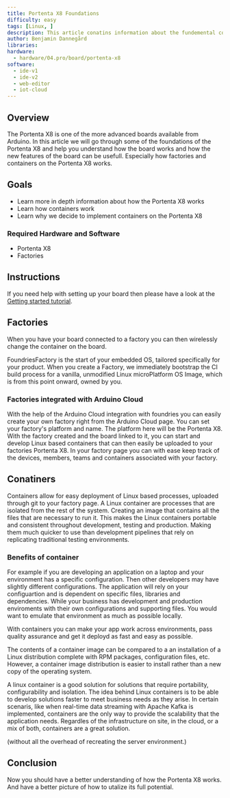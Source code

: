 ```yaml
---
title: Portenta X8 Foundations
difficulty: easy
tags: [Linux, ]
description: This article conatins information about the fundemental concepts of the Portenta X8
author: Benjamin Dannegård
libraries:
hardware:
  - hardware/04.pro/board/portenta-x8
software:
  - ide-v1
  - ide-v2
  - web-editor
  - iot-cloud
---
```


## Overview

The Portenta X8 is one of the more advanced boards available from Arduino. In this article we will go through some of the foundations of the Portenta X8 and help you understand how the board works and how the new features of the board can be usefull. Especially how factories and containers on the Portenta X8 works.

## Goals

- Learn more in depth information about how the Portenta X8 works
- Learn how containers work
- Learn why we decide to implement containers on the Portenta X8

### Required Hardware and Software

-   Portenta X8
-   Factories

## Instructions

If you need help with setting up your board then please have a look at the [Getting started tutorial]().

## Factories

When you have your board connected to a factory you can then wirelessly change the container on the board.

FoundriesFactory is the start of your embedded OS, tailored specifically for your product. When you create a Factory, we immediately bootstrap the CI build process for a vanilla, unmodified Linux microPlatform OS Image, which is from this point onward, owned by you.

### Factories integrated with Arduino Cloud

With the help of the Arduino Cloud integration with foundries you can easily create your own factory right from the Arduino Cloud page. You can set your factory's platform and name. The platform here will be the Portenta X8. With the factory created and the board linked to it, you can start and develop Linux based containers that can then easily be uploaded to your factories Portenta X8. In your factory page you can with ease keep track of the devices, members, teams and containers associated with your factory. 

## Conatiners

Containers allow for easy deployment of Linux based processes, uploaded through git to your factory page. A Linux container are processes that are isolated from the rest of the system. Creating an image that contains all the files that are necessary to run it. This makes the Linux containers portable and consistent throughout development, testing and production. Making them much quicker to use than development pipelines that rely on replicating traditional testing environments.

### Benefits of container

For example if you are developing an application on a laptop and your environment has a specific configuration. Then other developers may have slightly different configurations. The application will rely on your configuartion and is dependent on specific files, libraries and dependencies. While your business has development and production enviroments with their own configurations and supporting files. You would want to emulate that environment as much as possible locally.

With containers you can make your app work across environments, pass quality assurance and get it deployd as fast and easy as possible.

The contents of a container image can be compared to a an installation of a Linux distribution complete with RPM packages, configuration files, etc. However, a container image distribution is easier to install rather than a new copy of the operating system.

A linux container is a good solution for solutions that require portability, configurability and isolation. The idea behind Linux containers is to be able to develop solutions faster to meet business needs as they arise. In certain scenaris, like when real-time data streaming with Apache Kafka is implemented, containers are the only way to provide the scalability that the application needs. Regardles of the infrastructure on site, in the cloud, or a mix of both, containers are a great solution. 

(without all the overhead of recreating the server environment.) 

## Conclusion

Now you should have a better understanding of how the Portenta X8 works. And have a better picture of how to utalize its full potential.